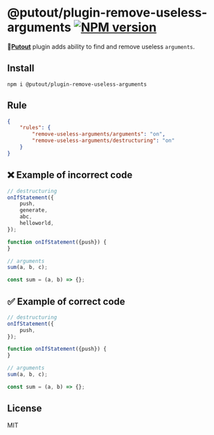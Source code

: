 # @putout/plugin-remove-useless-arguments [![NPM version][NPMIMGURL]][NPMURL]

[NPMIMGURL]: https://img.shields.io/npm/v/@putout/plugin-remove-useless-arguments.svg?style=flat&longCache=true
[NPMURL]: https://npmjs.org/package/@putout/plugin-remove-useless-arguments"npm"

🐊[**Putout**](https://github.com/coderaiser/putout) plugin adds ability to find and remove useless `arguments`.

## Install

```
npm i @putout/plugin-remove-useless-arguments
```

## Rule

```json
{
    "rules": {
        "remove-useless-arguments/arguments": "on",
        "remove-useless-arguments/destructuring": "on"
    }
}
```

## ❌ Example of incorrect code

```js
// destructuring
onIfStatement({
    push,
    generate,
    abc,
    helloworld,
});

function onIfStatement({push}) {
}

// arguments
sum(a, b, c);

const sum = (a, b) => {};
```

## ✅ Example of correct code

```js
// destructuring
onIfStatement({
    push,
});

function onIfStatement({push}) {
}

// arguments
sum(a, b, c);

const sum = (a, b) => {};
```

## License

MIT

